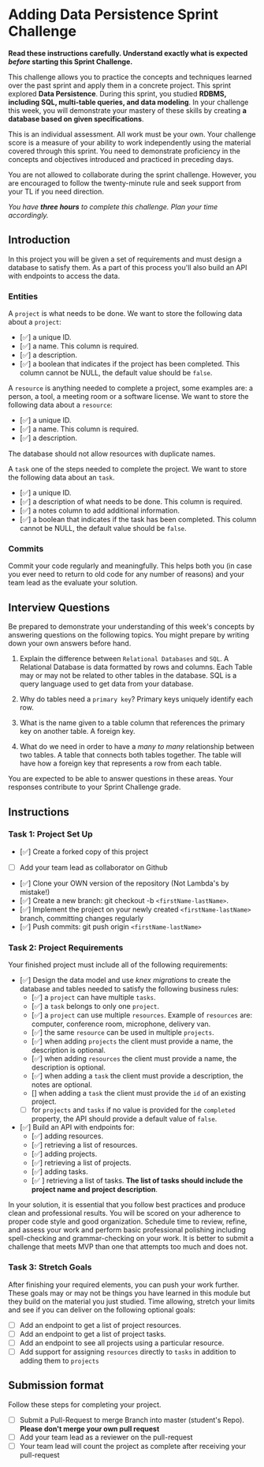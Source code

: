 # Adding Data Persistence Sprint Challenge

**Read these instructions carefully. Understand exactly what is expected _before_ starting this Sprint Challenge.**

This challenge allows you to practice the concepts and techniques learned over the past sprint and apply them in a concrete project. This sprint explored **Data Persistence**. During this sprint, you studied **RDBMS, including SQL, multi-table queries, and data modeling**. In your challenge this week, you will demonstrate your mastery of these skills by creating **a database based on given specifications**.

This is an individual assessment. All work must be your own. Your challenge score is a measure of your ability to work independently using the material covered through this sprint. You need to demonstrate proficiency in the concepts and objectives introduced and practiced in preceding days.

You are not allowed to collaborate during the sprint challenge. However, you are encouraged to follow the twenty-minute rule and seek support from your TL if you need direction.

_You have **three hours** to complete this challenge. Plan your time accordingly._

## Introduction

In this project you will be given a set of requirements and must design a database to satisfy them. As a part of this process you'll also build an API with endpoints to access the data.

### Entities

A `project` is what needs to be done. We want to store the following data about a `project`:

- [✅] a unique ID.
- [✅] a name. This column is required.
- [✅] a description.
- [✅] a boolean that indicates if the project has been completed. This column cannot be NULL, the default value should be `false`.

A `resource` is anything needed to complete a project, some examples are: a person, a tool, a meeting room or a software license. We want to store the following data about a `resource`:

- [✅] a unique ID.
- [✅] a name. This column is required.
- [✅] a description.

The database should not allow resources with duplicate names.

A `task` one of the steps needed to complete the project. We want to store the following data about an `task`.

- [✅] a unique ID.
- [✅] a description of what needs to be done. This column is required.
- [✅] a notes column to add additional information.
- [✅] a boolean that indicates if the task has been completed. This column cannot be NULL, the default value should be `false`.

### Commits

Commit your code regularly and meaningfully. This helps both you (in case you ever need to return to old code for any number of reasons) and your team lead as the evaluate your solution.

## Interview Questions

Be prepared to demonstrate your understanding of this week's concepts by answering questions on the following topics. You might prepare by writing down your own answers before hand.

1. Explain the difference between `Relational Databases` and `SQL`.
A Relational Database is data formatted by rows and columns.  Each Table may or may not be related to other tables in the database.  SQL is a query language used to get data from your database. 

2. Why do tables need a `primary key`?
Primary keys uniquely identify each row. 

3. What is the name given to a table column that references the primary key on another table.
A foreign key. 

4. What do we need in order to have a _many to many_ relationship between two tables.
A table that connects both tables together.  The table will have how a foreign key that represents a row from each table. 

You are expected to be able to answer questions in these areas. Your responses contribute to your Sprint Challenge grade.

## Instructions

### Task 1: Project Set Up

- [✅] Create a forked copy of this project
- [ ] Add your team lead as collaborator on Github
- [✅] Clone your OWN version of the repository (Not Lambda's by mistake!)
- [✅] Create a new branch: git checkout -b `<firstName-lastName>`.
- [✅] Implement the project on your newly created `<firstName-lastName>` branch, committing changes regularly
- [✅] Push commits: git push origin `<firstName-lastName>`

### Task 2: Project Requirements

Your finished project must include all of the following requirements:

- [✅] Design the data model and use _knex migrations_ to create the database and tables needed to satisfy the following business rules:
  - [✅] a `project` can have multiple `tasks`.
  - [✅] a `task` belongs to only one `project`.
  - [✅] a `project` can use multiple `resources`. Example of `resources` are: computer, conference room, microphone, delivery van.
  - [✅] the same `resource` can be used in multiple `projects`.
  - [✅] when adding `projects` the client must provide a name, the description is optional.
  - [✅] when adding `resources` the client must provide a name, the description is optional.
  - [✅] when adding a `task` the client must provide a description, the notes are optional.
  - [] when adding a `task` the client must provide the `id` of an existing project.
  - [ ] for `projects` and `tasks` if no value is provided for the `completed` property, the API should provide a default value of `false`.
- [✅] Build an API with endpoints for:
  - [✅] adding resources.
  - [✅] retrieving a list of resources.
  - [✅] adding projects.
  - [✅] retrieving a list of projects.
  - [✅] adding tasks.
  - [✅ ] retrieving a list of tasks. **The list of tasks should include the project name and project description**.

In your solution, it is essential that you follow best practices and produce clean and professional results. You will be scored on your adherence to proper code style and good organization. Schedule time to review, refine, and assess your work and perform basic professional polishing including spell-checking and grammar-checking on your work. It is better to submit a challenge that meets MVP than one that attempts too much and does not.

### Task 3: Stretch Goals

After finishing your required elements, you can push your work further. These goals may or may not be things you have learned in this module but they build on the material you just studied. Time allowing, stretch your limits and see if you can deliver on the following optional goals:

- [ ] Add an endpoint to get a list of project resources.
- [ ] Add an endpoint to get a list of project tasks.
- [ ] Add an endpoint to see all projects using a particular resource.
- [ ] Add support for assigning `resources` directly to `tasks` in addition to adding them to `projects`

## Submission format

Follow these steps for completing your project.

- [ ] Submit a Pull-Request to merge <firstName-lastName> Branch into master (student's Repo). **Please don't merge your own pull request**
- [ ] Add your team lead as a reviewer on the pull-request
- [ ] Your team lead will count the project as complete after receiving your pull-request
